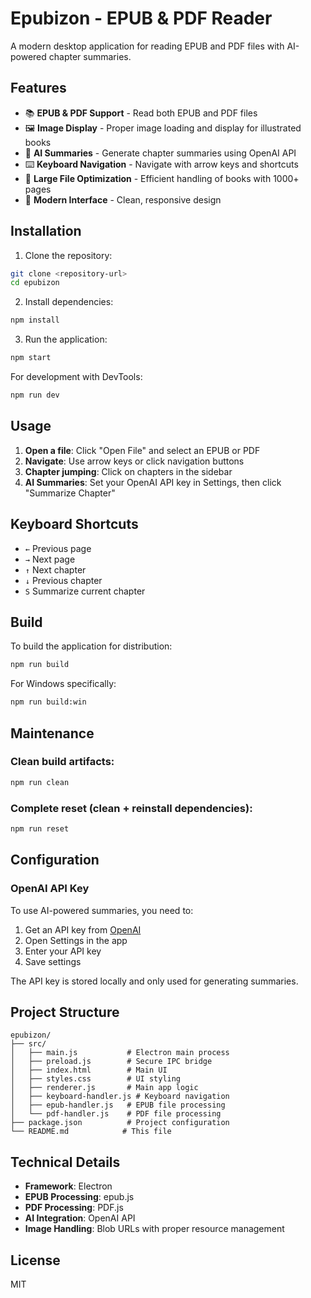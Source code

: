 # Epubizon - EPUB & PDF Reader

A modern desktop application for reading EPUB and PDF files with AI-powered chapter summaries.

## Features

- 📚 **EPUB & PDF Support** - Read both EPUB and PDF files
- 🖼️ **Image Display** - Proper image loading and display for illustrated books
- 🤖 **AI Summaries** - Generate chapter summaries using OpenAI API
- ⌨️ **Keyboard Navigation** - Navigate with arrow keys and shortcuts
- 📱 **Large File Optimization** - Efficient handling of books with 1000+ pages
- 🎨 **Modern Interface** - Clean, responsive design

## Installation

1. Clone the repository:
```bash
git clone <repository-url>
cd epubizon
```

2. Install dependencies:
```bash
npm install
```

3. Run the application:
```bash
npm start
```

For development with DevTools:
```bash
npm run dev
```

## Usage

1. **Open a file**: Click "Open File" and select an EPUB or PDF
2. **Navigate**: Use arrow keys or click navigation buttons
3. **Chapter jumping**: Click on chapters in the sidebar
4. **AI Summaries**: Set your OpenAI API key in Settings, then click "Summarize Chapter"

## Keyboard Shortcuts

- `←` Previous page
- `→` Next page  
- `↑` Next chapter
- `↓` Previous chapter
- `S` Summarize current chapter

## Build

To build the application for distribution:

```bash
npm run build
```

For Windows specifically:
```bash
npm run build:win
```

## Maintenance

### Clean build artifacts:
```bash
npm run clean
```

### Complete reset (clean + reinstall dependencies):
```bash
npm run reset
```

## Configuration

### OpenAI API Key
To use AI-powered summaries, you need to:
1. Get an API key from [OpenAI](https://platform.openai.com/api-keys)
2. Open Settings in the app
3. Enter your API key
4. Save settings

The API key is stored locally and only used for generating summaries.

## Project Structure

```
epubizon/
├── src/
│   ├── main.js           # Electron main process
│   ├── preload.js        # Secure IPC bridge
│   ├── index.html        # Main UI
│   ├── styles.css        # UI styling
│   ├── renderer.js       # Main app logic
│   ├── keyboard-handler.js # Keyboard navigation
│   ├── epub-handler.js   # EPUB file processing
│   └── pdf-handler.js    # PDF file processing
├── package.json          # Project configuration
└── README.md            # This file
```

## Technical Details

- **Framework**: Electron
- **EPUB Processing**: epub.js
- **PDF Processing**: PDF.js
- **AI Integration**: OpenAI API
- **Image Handling**: Blob URLs with proper resource management

## License

MIT
